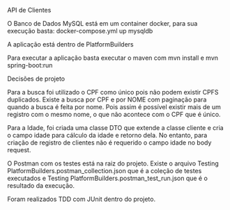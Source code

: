 API de Clientes

O Banco de Dados MySQL está em um container docker, para sua execução basta:
docker-compose.yml up mysqldb

A aplicação está dentro de PlatformBuilders

Para executar a aplicação basta executar o maven com mvn install e mvn spring-boot:run

Decisões de projeto

Para a busca foi utilizado o CPF como único pois não podem existir CPFS duplicados. Existe a busca por CPF e por NOME com paginação para quando a busca
é feita por nome. Pois assim é possível existir mais de um registro com o mesmo nome, o que não acontece com o CPF que é único.

Para a Idade, foi criada uma classe DTO que extende a classe cliente e cria o campo idade para cálculo da idade e retorno dela. No entanto, para criação
de registro de clientes não é requerido o campo idade no body request.

O Postman com os testes está na raiz do projeto. Existe o arquivo Testing PlatformBuilders.postman_collection.json que é a coleção de testes executados e 
Testing PlatformBuilders.postman_test_run.json que é o resultado da execução.

Foram realizados TDD com JUnit dentro do projeto.

